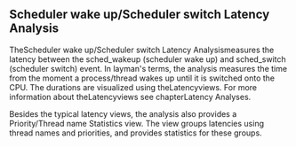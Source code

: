 ## Scheduler wake up/Scheduler switch Latency Analysis

TheScheduler wake up/Scheduler switch Latency Analysismeasures the latency between the sched_wakeup (scheduler wake up) and sched_switch (scheduler switch) event. In layman's terms, the analysis measures the time from the moment a process/thread wakes up until it is switched onto the CPU. The durations are visualized using theLatencyviews. For more information about theLatencyviews see chapterLatency Analyses.

Besides the typical latency views, the analysis also provides a Priority/Thread name Statistics view. The view groups latencies using thread names and priorities, and provides statistics for these groups.